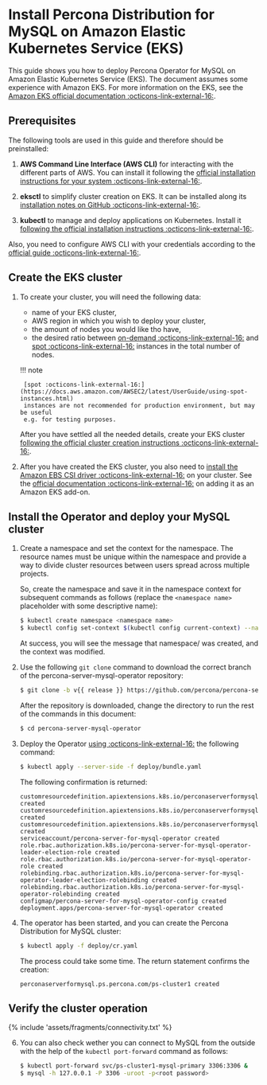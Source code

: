 # Install Percona Distribution for MySQL on Amazon Elastic Kubernetes Service (EKS)

This guide shows you how to deploy Percona Operator for MySQL on Amazon Elastic Kubernetes Service (EKS). The document assumes some experience with Amazon EKS. For more information on the EKS, see the [Amazon EKS official documentation :octicons-link-external-16:](https://aws.amazon.com/eks/).

## Prerequisites

The following tools are used in this guide and therefore should be preinstalled:

1. **AWS Command Line Interface (AWS CLI)** for interacting with the different
    parts of AWS. You can install it following the [official installation instructions for your system :octicons-link-external-16:](https://docs.aws.amazon.com/cli/latest/userguide/cli-chap-install.html).

2. **eksctl** to simplify cluster creation on EKS. It can be installed
    along its [installation notes on GitHub :octicons-link-external-16:](https://github.com/weaveworks/eksctl#installation).

3. **kubectl**  to manage and deploy applications on Kubernetes. Install
    it [following the official installation instructions :octicons-link-external-16:](https://kubernetes.io/docs/tasks/tools/install-kubectl/).

Also, you need to configure AWS CLI with your credentials according to the [official guide :octicons-link-external-16:](https://docs.aws.amazon.com/cli/latest/userguide/cli-chap-configure.html).

## Create the EKS cluster

1. To create your cluster, you will need the following data:

    * name of your EKS cluster,
    * AWS region in which you wish to deploy your cluster,
    * the amount of nodes you would like tho have,
    * the desired ratio between [on-demand :octicons-link-external-16:](https://docs.aws.amazon.com/AWSEC2/latest/UserGuide/ec2-on-demand-instances.html)
        and [spot :octicons-link-external-16:](https://docs.aws.amazon.com/AWSEC2/latest/UserGuide/using-spot-instances.html)
        instances in the total number of nodes.

    !!! note

        [spot :octicons-link-external-16:](https://docs.aws.amazon.com/AWSEC2/latest/UserGuide/using-spot-instances.html)
        instances are not recommended for production environment, but may be useful
        e.g. for testing purposes.

    After you have settled all the needed details, create your EKS cluster [following the official cluster creation instructions :octicons-link-external-16:](https://docs.aws.amazon.com/eks/latest/userguide/create-cluster.html).

2. After you have created the EKS cluster, you also need to [install the Amazon EBS CSI driver :octicons-link-external-16:](https://docs.aws.amazon.com/eks/latest/userguide/ebs-csi.html) on your cluster. See the [official documentation :octicons-link-external-16:](https://docs.aws.amazon.com/eks/latest/userguide/managing-ebs-csi.html) on adding it as an Amazon EKS add-on.

## Install the Operator and deploy your MySQL cluster

1. Create a namespace and set the context for the namespace. The resource names must be unique within the namespace and provide a way to divide cluster resources between users spread across multiple projects.

    So, create the namespace and save it in the namespace context for subsequent commands as follows (replace the `<namespace name>` placeholder with some descriptive name):

    ```{.bash data-prompt="$"}
    $ kubectl create namespace <namespace name>
    $ kubectl config set-context $(kubectl config current-context) --namespace=<namespace name>
    ```

    At success, you will see the message that namespace/<namespace name> was created, and the context was modified.

2. Use the following `git clone` command to download the correct branch of the percona-server-mysql-operator repository:

    ```{.bash data-prompt="$"}
    $ git clone -b v{{ release }} https://github.com/percona/percona-server-mysql-operator
    ```

    After the repository is downloaded, change the directory to run the rest of the commands in this document:

    ```{.bash data-prompt="$"}
    $ cd percona-server-mysql-operator
    ```

3. Deploy the Operator [using :octicons-link-external-16:](https://kubernetes.io/docs/reference/using-api/server-side-apply/) the following command:

    ```{.bash data-prompt="$"}
    $ kubectl apply --server-side -f deploy/bundle.yaml
    ```

    The following confirmation is returned:

    ```{.text .no-copy}
    customresourcedefinition.apiextensions.k8s.io/perconaserverformysqlbackups.ps.percona.com created
    customresourcedefinition.apiextensions.k8s.io/perconaserverformysqlrestores.ps.percona.com created
    customresourcedefinition.apiextensions.k8s.io/perconaserverformysqls.ps.percona.com created
    serviceaccount/percona-server-for-mysql-operator created
    role.rbac.authorization.k8s.io/percona-server-for-mysql-operator-leader-election-role created
    role.rbac.authorization.k8s.io/percona-server-for-mysql-operator-role created
    rolebinding.rbac.authorization.k8s.io/percona-server-for-mysql-operator-leader-election-rolebinding created
    rolebinding.rbac.authorization.k8s.io/percona-server-for-mysql-operator-rolebinding created
    configmap/percona-server-for-mysql-operator-config created
    deployment.apps/percona-server-for-mysql-operator created
    ```

4. The operator has been started, and you can create the Percona Distribution
    for MySQL cluster:

    ```{.bash data-prompt="$"}
    $ kubectl apply -f deploy/cr.yaml
    ```

    The process could take some time.
    The return statement confirms the creation:

    ```{.text .no-copy}
    perconaserverformysql.ps.percona.com/ps-cluster1 created
    ```

## Verify the cluster operation

{% include 'assets/fragments/connectivity.txt' %}


6. You can also check wether you can connect to MySQL from the outside
    with the help of the `kubectl port-forward` command as follows:

    ```{.bash data-prompt="$"}
    $ kubectl port-forward svc/ps-cluster1-mysql-primary 3306:3306 &
    $ mysql -h 127.0.0.1 -P 3306 -uroot -p<root password>
    ```
